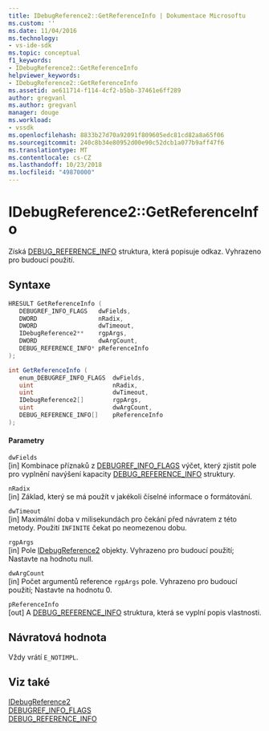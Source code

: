 ```yaml
---
title: IDebugReference2::GetReferenceInfo | Dokumentace Microsoftu
ms.custom: ''
ms.date: 11/04/2016
ms.technology:
- vs-ide-sdk
ms.topic: conceptual
f1_keywords:
- IDebugReference2::GetReferenceInfo
helpviewer_keywords:
- IDebugReference2::GetReferenceInfo
ms.assetid: ae611714-f114-4cf2-b5bb-37461e6ff289
author: gregvanl
ms.author: gregvanl
manager: douge
ms.workload:
- vssdk
ms.openlocfilehash: 8833b27d70a92091f809605edc81cd82a8a65f06
ms.sourcegitcommit: 240c8b34e80952d00e90c52dcb1a077b9aff47f6
ms.translationtype: MT
ms.contentlocale: cs-CZ
ms.lasthandoff: 10/23/2018
ms.locfileid: "49870000"
---
```

# <a name="idebugreference2getreferenceinfo"></a>IDebugReference2::GetReferenceInfo
Získá [DEBUG_REFERENCE_INFO](../../../extensibility/debugger/reference/debug-reference-info.md) struktura, která popisuje odkaz. Vyhrazeno pro budoucí použití.  
  
## <a name="syntax"></a>Syntaxe  
  
```cpp  
HRESULT GetReferenceInfo (   
   DEBUGREF_INFO_FLAGS   dwFields,  
   DWORD                 nRadix,  
   DWORD                 dwTimeout,  
   IDebugReference2**    rgpArgs,  
   DWORD                 dwArgCount,  
   DEBUG_REFERENCE_INFO* pReferenceInfo  
);  
```  
  
```csharp  
int GetReferenceInfo (   
   enum_DEBUGREF_INFO_FLAGS  dwFields,  
   uint                      nRadix,  
   uint                      dwTimeout,  
   IDebugReference2[]        rgpArgs,  
   uint                      dwArgCount,  
   DEBUG_REFERENCE_INFO[]    pReferenceInfo  
);  
```  
  
#### <a name="parameters"></a>Parametry  
 `dwFields`  
 [in] Kombinace příznaků z [DEBUGREF_INFO_FLAGS](../../../extensibility/debugger/reference/debugref-info-flags.md) výčet, který zjistit pole pro vyplnění navýšení kapacity [DEBUG_REFERENCE_INFO](../../../extensibility/debugger/reference/debug-reference-info.md) struktury.  
  
 `nRadix`  
 [in] Základ, který se má použít v jakékoli číselné informace o formátování.  
  
 `dwTimeout`  
 [in] Maximální doba v milisekundách pro čekání před návratem z této metody. Použití `INFINITE` čekat po neomezenou dobu.  
  
 `rgpArgs`  
 [in] Pole [IDebugReference2](../../../extensibility/debugger/reference/idebugreference2.md) objekty. Vyhrazeno pro budoucí použití; Nastavte na hodnotu null.  
  
 `dwArgCount`  
 [in] Počet argumentů reference `rgpArgs` pole. Vyhrazeno pro budoucí použití; Nastavte na hodnotu 0.  
  
 `pReferenceInfo`  
 [out] A [DEBUG_REFERENCE_INFO](../../../extensibility/debugger/reference/debug-reference-info.md) struktura, která se vyplní popis vlastnosti.  
  
## <a name="return-value"></a>Návratová hodnota  
 Vždy vrátí `E_NOTIMPL`.  
  
## <a name="see-also"></a>Viz také  
 [IDebugReference2](../../../extensibility/debugger/reference/idebugreference2.md)   
 [DEBUGREF_INFO_FLAGS](../../../extensibility/debugger/reference/debugref-info-flags.md)   
 [DEBUG_REFERENCE_INFO](../../../extensibility/debugger/reference/debug-reference-info.md)